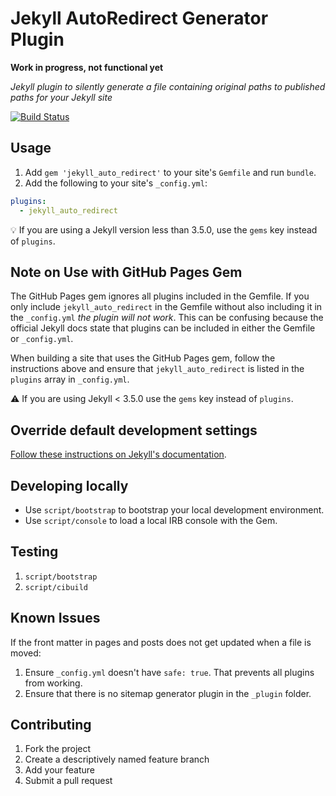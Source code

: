 # Jekyll AutoRedirect Generator Plugin

**Work in progress, not functional yet**

*Jekyll plugin to silently generate a file containing original paths to published paths for your Jekyll site*

[![Build Status](https://travis-ci.org/jekyll/jekyll_auto_redirect.svg?branch=master)](https://travis-ci.org/jekyll/jekyll_auto_redirect)

## Usage

1. Add `gem 'jekyll_auto_redirect'` to your site's `Gemfile` and run `bundle`.
2. Add the following to your site's `_config.yml`:

```yml
plugins:
  - jekyll_auto_redirect
```

💡 If you are using a Jekyll version less than 3.5.0, use the `gems` key instead of `plugins`.


## Note on Use with GitHub Pages Gem
The GitHub Pages gem ignores all plugins included in the Gemfile.
If you only include `jekyll_auto_redirect` in the Gemfile without also including it in the `_config.yml` *the plugin will not work*.
This can be confusing because the official Jekyll docs state that plugins can be included in either the Gemfile or `_config.yml`.

When building a site that uses the GitHub Pages gem,
follow the instructions above and ensure that `jekyll_auto_redirect` is listed in the `plugins` array in `_config.yml`.

:warning: If you are using Jekyll < 3.5.0 use the `gems` key instead of `plugins`.

## Override default development settings

[Follow these instructions on Jekyll's documentation](https://jekyllrb.com/docs/usage/#override-default-development-settings).

## Developing locally

* Use `script/bootstrap` to bootstrap your local development environment.
* Use `script/console` to load a local IRB console with the Gem.

## Testing

1. `script/bootstrap`
2. `script/cibuild`

## Known Issues
If the front matter in pages and posts does not get updated when a file is moved:
1. Ensure `_config.yml` doesn't have `safe: true`. That prevents all plugins from working.
2. Ensure that there is no sitemap generator plugin in the `_plugin` folder.

## Contributing

1. Fork the project
2. Create a descriptively named feature branch
3. Add your feature
4. Submit a pull request

